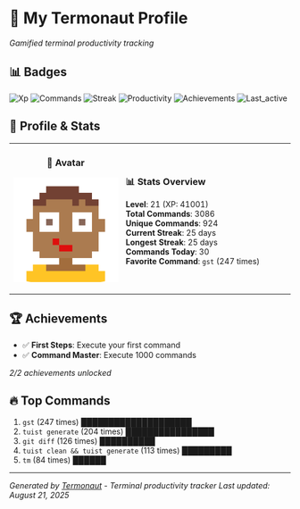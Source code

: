 # 🚀 My Termonaut Profile

*Gamified terminal productivity tracking*

## 📊 Badges

![Xp](https://img.shields.io/badge/XP-Level+21+%2841001%2F48400%29-blue?style=flat-square&logo=terminal&logoColor=white) ![Commands](https://img.shields.io/badge/Commands-3086-blue?style=flat-square&logo=terminal&logoColor=white) ![Streak](https://img.shields.io/badge/Streak-25+days-blue?style=flat-square&logo=terminal&logoColor=white) ![Productivity](https://img.shields.io/badge/Productivity-80.0%25-green?style=flat-square&logo=terminal&logoColor=white) ![Achievements](https://img.shields.io/badge/Achievements-5%2F10-blue?style=flat-square&logo=terminal&logoColor=white) ![Last_active](https://img.shields.io/badge/Last+Active-8h+ago-yellow?style=flat-square&logo=terminal&logoColor=white) 

## 🎨 Profile & Stats

<table><tr>
<td width="40%" align="center">

### 👤 Avatar

![Avatar](./avatars/92d16113f346b44989c006b24588ea12.svg)

</td>
<td width="60%">

### 📊 Stats Overview

**Level**: 21 (XP: 41001)  
**Total Commands**: 3086  
**Unique Commands**: 924  
**Current Streak**: 25 days  
**Longest Streak**: 25 days  
**Commands Today**: 30  
**Favorite Command**: `gst` (247 times)  

</td>
</tr></table>

## 🏆 Achievements

- ✅ **First Steps**: Execute your first command
- ✅ **Command Master**: Execute 1000 commands

*2/2 achievements unlocked*

## 🔥 Top Commands

1. `gst` (247 times) ████████████████████
2. `tuist generate` (204 times) ████████████████
3. `git diff` (126 times) ██████████
4. `tuist clean && tuist generate` (113 times) █████████
5. `tm` (84 times) ██████

---

*Generated by [Termonaut](https://github.com/oiahoon/termonaut) - Terminal productivity tracker*
*Last updated: August 21, 2025*

